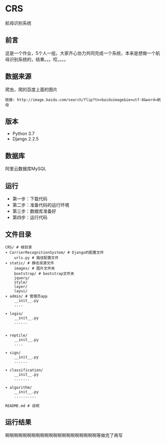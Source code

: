 # CRS
航母识别系统

## 前言
这是一个作业，5个人一组，大家齐心协力共同完成一个系统，本来是想做一个航母识别系统的，结果。。。哎。。。。

## 数据来源
爬虫，爬的百度上面的图片

```
链接: http://image.baidu.com/search/flip?tn=baiduimage&ie=utf-8&word=航母
```

## 版本
* Python 3.7
* Django 2.2.5

## 数据库
阿里云数据库MySQL

## 运行
* 第一步：下载代码
* 第二步：准备代码的运行环境
* 第三步：数据库准备好
* 第四步：运行代码

## 文件目录
```
CRS/ # 根目录
▾ CarrierRecognitionSystem/ # Django的配置文件
    urls.py # 路径配置文件
▾ static/ # 静态资源文件
    images/ # 图片文件夹
    bootstrap/ # bootstrap文件夹
    jquery/
    style/
    layer/
    layui/
▾ admin/ # 管理员app
    __init__.py
    ....

▾ login/
    __init__.py
    ......


▾ reptile/
    __init__.py
    ....

▾ sign/
    __init__.py
    ......

▾ classification/
    __init__.py
    .......

▾ algorithm/
    __init__.py
    ..........

README.md # 说明
```

## 运行结果
啊啊啊啊啊啊啊啊啊啊啊啊啊啊啊啊啊啊啊啊啊等做完了再写
